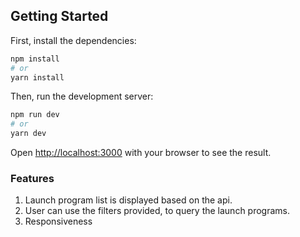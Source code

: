 ## Getting Started
First, install the dependencies:
```bash
npm install
# or
yarn install
```

Then, run the development server:

```bash
npm run dev
# or
yarn dev
```

Open [http://localhost:3000](http://localhost:3000) with your browser to see the result.

### Features
1. Launch program list is displayed based on the api.
2. User can use the filters provided, to query the launch programs.
3. Responsiveness